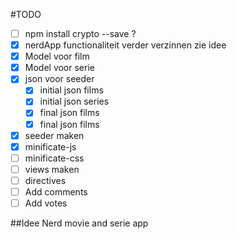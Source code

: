 #TODO

- [ ] npm install crypto --save   ?
- [X] nerdApp functionaliteit verder verzinnen zie idee
- [X] Model voor film
- [X] Model voor serie
- [X] json voor seeder
    - [X] initial json films
    - [X] initial json series 
    - [X] final json films
    - [X] final json films
- [X] seeder maken
- [X] minificate-js
- [ ] minificate-css
- [ ] views maken
- [ ] directives
- [ ] Add comments
- [ ] Add votes

##Idee
Nerd movie and serie app